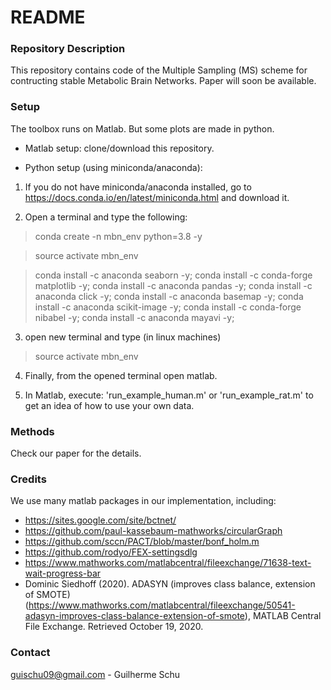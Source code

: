 # README #

### Repository Description ###

This repository contains code of the Multiple Sampling (MS) scheme for contructing stable Metabolic Brain Networks. Paper will soon be available.

### Setup ###

The toolbox runs on Matlab. But some plots are made in python.

* Matlab setup:
clone/download this repository.

* Python setup (using miniconda/anaconda):
1) If you do not have miniconda/anaconda installed, go to https://docs.conda.io/en/latest/miniconda.html and download it.

2) Open a terminal and type the following:

> conda create -n mbn_env python=3.8 -y

> source activate mbn_env

> conda install -c anaconda seaborn -y; conda install -c conda-forge matplotlib -y; conda install -c anaconda pandas -y; conda install -c anaconda click -y; conda install -c anaconda basemap -y; conda install -c anaconda scikit-image -y; conda install -c conda-forge nibabel -y; conda install -c anaconda mayavi -y;	

3) open new terminal and type (in linux machines)
> source activate mbn_env

4) Finally, from the opened terminal open matlab.

5) In Matlab, execute: 'run_example_human.m' or 'run_example_rat.m' to get an idea of how to use your own data.

### Methods ###

Check our paper for the details.

### Credits ###

We use many matlab packages in our implementation, including:
- https://sites.google.com/site/bctnet/ 
- https://github.com/paul-kassebaum-mathworks/circularGraph
- https://github.com/sccn/PACT/blob/master/bonf_holm.m
- https://github.com/rodyo/FEX-settingsdlg
- https://www.mathworks.com/matlabcentral/fileexchange/71638-text-wait-progress-bar
- Dominic Siedhoff (2020). ADASYN (improves class balance, extension of SMOTE) (https://www.mathworks.com/matlabcentral/fileexchange/50541-adasyn-improves-class-balance-extension-of-smote), MATLAB Central File Exchange. Retrieved October 19, 2020.

### Contact ###
guischu09@gmail.com - Guilherme Schu


